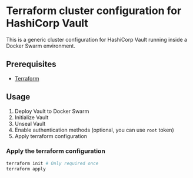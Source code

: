 # Terraform cluster configuration for HashiCorp Vault

This is a generic cluster configuration for HashiCorp Vault running inside a Docker Swarm environment.

## Prerequisites

- [Terraform](https://www.terraform.io/downloads.html)

## Usage

1. Deploy Vault to Docker Swarm
2. Initialize Vault
3. Unseal Vault
4. Enable authentication methods (optional, you can use `root` token)
5. Apply terraform configuration

### Apply the terraform configuration

```bash
terraform init # Only required once
terraform apply
```
